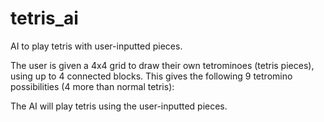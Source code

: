 # tetris_ai
AI to play tetris with user-inputted pieces.

The user is given a 4x4 grid to draw their own tetrominoes (tetris pieces), using up to 4 connected blocks.
This gives the following 9 tetromino possibilities (4 more than normal tetris):



The AI will play tetris using the user-inputted pieces.
